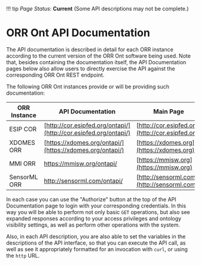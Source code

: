 !!! tip
    _Page Status_: **Current**  (Some API descriptions may not be complete.)

# ORR Ont API Documentation
  
The API documentation is described in detail for each ORR instance according to 
the current version of the ORR Ont software being used.
Note that, besides containing the documentation itself, the API Documentation pages below 
also allow users to directly exercise the API against the corresponding ORR Ont REST endpoint.

The following ORR Ont instances provide or will be providing such documentation:

|ORR Instance| API Documentation | Main Page |
|-|-|-|
| ESIP COR      | [http://cor.esipfed.org/ontapi/](http://cor.esipfed.org/ontapi/) | [http://cor.esipfed.org](http://cor.esipfed.org) | 
| XDOMES ORR    | [https://xdomes.org/ontapi/](https://xdomes.org/ontapi/) | [https://xdomes.org](https://xdomes.org) | 
| MMI ORR       | https://mmisw.org/ontapi/ | [https://mmisw.org](https://mmisw.org) | 
| SensorML ORR  | http://sensorml.com/ontapi/ | [http://sensorml.com](http://sensorml.com) | 

In each case you can use the "Authorize" button at the top of the API Documentation page to login with your 
corresponding credentials. In this way you will be able to perform not only basic `GET` operations, 
but also see expanded responses according to your access privileges and ontology 
visibility settings, as well as perform other operations with the system.

Also, in each API description, you are also able to set the variables in the descriptions of the API interface, 
so that you can execute the API call, as well as see it appropriately formatted for an invocation with `curl`, 
or using the `http` URL. 
